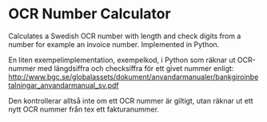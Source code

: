 # OCR Number Calculator

Calculates a Swedish OCR number with length and check digits from a number for example an invoice number. Implemented in Python.

En liten exempelimplementation, exempelkod, i Python som räknar ut OCR-nummer med längdsiffra och checksiffra för ett givet nummer enligt:
<http://www.bgc.se/globalassets/dokument/anvandarmanualer/bankgiroinbetalningar_anvandarmanual_sv.pdf>

Den kontrollerar alltså inte om ett OCR nummer är giltigt, utan räknar ut ett nytt OCR nummer från tex ett fakturanummer.
